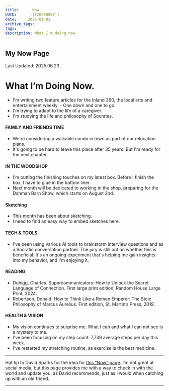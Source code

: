```yaml
---
title:      Now
UUID:      ›[[20250507]] 
date:     2025-01-01
archive_tags:
tags:       
description: What I'm doing now.
---
```

## My Now Page
Last Updated: 2025.06.23
# What I’m Doing Now.

* I'm writing two feature articles for the Inland 360, the local arts and entertainment weekly. - One down and one to go.
* I'm trying to adapt to the life of a caregiver.
* I'm studying the life and philosophy of Socrates.
  

#### FAMILY AND FRIENDS TIME 
- We're considering a walkable condo in town as part of our relocation plans.
- It's going to be hard to leave this place after 35 years. But I'm ready for the next chapter.
 
#### IN THE WOODSHOP
- I'm putting the finishing touches on my latest box. Before I finish the box, I have to glue in the bottom liner.
- Next month will be dedicated to working in the shop, preparing for the Dahman Barn Show, which starts on August 2nd.
#### Sketching
- This month has been about sketching. 
- I need to find an easy way to embed sketches here.

#### TECH & TOOLS
- I've been using various AI tools to brainstorm interview questions and as a Socratic conversation partner. The jury is still out on whether this is beneficial. It's an ongoing experiment that's helping me gain insights into my behavior, and I'm enjoying it.

#### READING
- Duhigg, Charles. Supercommunicators: How to Unlock the Secret Language of Connection. First large print edition, Random House Large Print, 2024.
- Robertson, Donald. How to Think Like a Roman Emperor: The Stoic Philosophy of Marcus Aurelius. First edition, St. Martin’s Press, 2019.

#### HEALTH & VISION
- My vision continues to surprise me. What I can and what I can not see is a mystery to me.
- I've been focusing on my step count. 7,739 average steps per day this week. 
- I've restarted my stretching routine, as exercise is the best medicine. 

----
Hat tip to David Sparks for the idea for [this “Now” page](https://www.macsparky.com/now/). I’m not great at social media, but this page provides me with a way to check in with the world and update you, as David recommends, just as I would when catching up with an old friend.

----------------------------------
